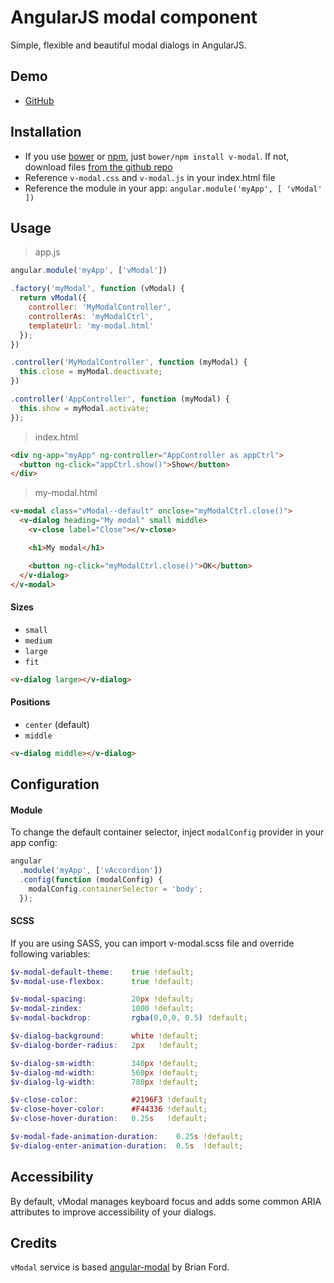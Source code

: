 # AngularJS modal component
Simple, flexible and beautiful modal dialogs in AngularJS.


## Demo
  - [GitHub](http://lukaszwatroba.github.io/v-modal)


## Installation
  - If you use [bower](http://bower.io/) or [npm](https://www.npmjs.com/), just `bower/npm install v-modal`. If not, download files [from the github repo](https://github.com/LukaszWatroba/v-modal/tree/master/dist)
  - Reference `v-modal.css` and `v-modal.js` in your index.html file
  - Reference the module in your app: `angular.module('myApp', [ 'vModal' ])`


## Usage

> app.js

```javascript
angular.module('myApp', ['vModal'])

.factory('myModal', function (vModal) {
  return vModal({
    controller: 'MyModalController',
    controllerAs: 'myModalCtrl',
    templateUrl: 'my-modal.html'
  });
})

.controller('MyModalController', function (myModal) {
  this.close = myModal.deactivate;
})

.controller('AppController', function (myModal) {
  this.show = myModal.activate;
});
```


> index.html

```html
<div ng-app="myApp" ng-controller="AppController as appCtrl">
  <button ng-click="appCtrl.show()">Show</button>
</div>
```


> my-modal.html

```html
<v-modal class="vModal--default" onclose="myModalCtrl.close()">
  <v-dialog heading="My modal" small middle>
    <v-close label="Close"></v-close>

    <h1>My modal</h1>

    <button ng-click="myModalCtrl.close()">OK</button>
  </v-dialog>
</v-modal>
```


#### Sizes
  - `small`
  - `medium`
  - `large`
  - `fit`

```html
<v-dialog large></v-dialog>
```


#### Positions
  - `center` (default)
  - `middle`

```html
<v-dialog middle></v-dialog>
```


## Configuration

#### Module
To change the default container selector, inject `modalConfig` provider in your app config:

```javascript
angular
  .module('myApp', ['vAccordion'])
  .config(function (modalConfig) {
    modalConfig.containerSelector = 'body';
  });
```

#### SCSS
If you are using SASS, you can import v-modal.scss file and override following variables:

```scss
$v-modal-default-theme:    true !default;
$v-modal-use-flexbox:      true !default;

$v-modal-spacing:          20px !default;
$v-modal-zindex:           1000 !default;
$v-modal-backdrop:         rgba(0,0,0, 0.5) !default;

$v-dialog-background:      white !default;
$v-dialog-border-radius:   2px   !default;

$v-dialog-sm-width:        340px !default;
$v-dialog-md-width:        560px !default;
$v-dialog-lg-width:        780px !default;

$v-close-color:            #2196F3 !default;
$v-close-hover-color:      #F44336 !default;
$v-close-hover-duration:   0.25s   !default;

$v-modal-fade-animation-duration:    0.25s !default;
$v-dialog-enter-animation-duration:  0.5s  !default;
```


## Accessibility
By default, vModal manages keyboard focus and adds some common ARIA attributes to improve accessibility of your dialogs.


## Credits
`vModal` service is based [angular-modal](https://github.com/btford/angular-modal) by Brian Ford.

